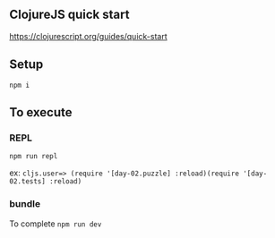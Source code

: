 ## ClojureJS quick start
https://clojurescript.org/guides/quick-start

## Setup
```npm i```

## To execute

### REPL
```npm run repl```

ex: ```cljs.user=> (require '[day-02.puzzle] :reload)(require '[day-02.tests] :reload)```

### bundle

To complete
```npm run dev```
